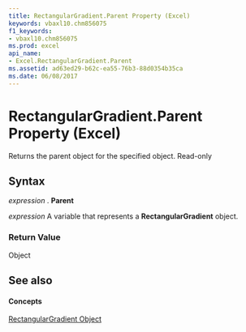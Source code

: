 ```yaml
---
title: RectangularGradient.Parent Property (Excel)
keywords: vbaxl10.chm856075
f1_keywords:
- vbaxl10.chm856075
ms.prod: excel
api_name:
- Excel.RectangularGradient.Parent
ms.assetid: ad63ed29-b62c-ea55-76b3-88d0354b35ca
ms.date: 06/08/2017
---
```



# RectangularGradient.Parent Property (Excel)

Returns the parent object for the specified object. Read-only


## Syntax

 _expression_ . **Parent**

 _expression_ A variable that represents a **RectangularGradient** object.


### Return Value

Object


## See also


#### Concepts


[RectangularGradient Object](Excel.RectangularGradient.md)

